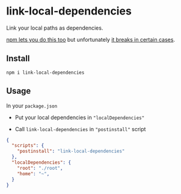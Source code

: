 # link-local-dependencies

Link your local paths as dependencies.

[npm lets you do this too][npm-local-paths] but unfortunately [it breaks in certain cases][breaks].

[npm-local-paths]: https://docs.npmjs.com/files/package.json#local-paths
[breaks]: https://github.com/npm/npm/issues/18266

## Install

```
npm i link-local-dependencies
```

## Usage

In your `package.json`

* Put your local dependencies in `"localDependencies"`

* Call `link-local-dependencies` in `"postinstall"` script

```json
{
  "scripts": {
    "postinstall": "link-local-dependencies"
  },
  "localDependencies": {
    "root": "./root",
    "home": "~",
  }
}
```
